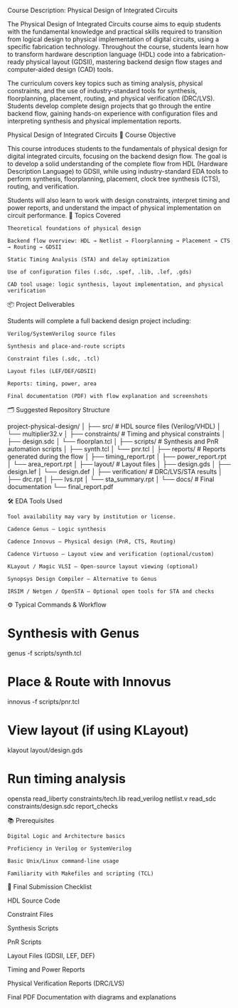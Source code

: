 Course Description: Physical Design of Integrated Circuits

The Physical Design of Integrated Circuits course aims to equip students with the fundamental knowledge and practical skills required to transition from logical design to physical implementation of digital circuits, using a specific fabrication technology. Throughout the course, students learn how to transform hardware description language (HDL) code into a fabrication-ready physical layout (GDSII), mastering backend design flow stages and computer-aided design (CAD) tools.

The curriculum covers key topics such as timing analysis, physical constraints, and the use of industry-standard tools for synthesis, floorplanning, placement, routing, and physical verification (DRC/LVS). Students develop complete design projects that go through the entire backend flow, gaining hands-on experience with configuration files and interpreting synthesis and physical implementation reports.

Physical Design of Integrated Circuits
🎯 Course Objective

This course introduces students to the fundamentals of physical design for digital integrated circuits, focusing on the backend design flow. The goal is to develop a solid understanding of the complete flow from HDL (Hardware Description Language) to GDSII, while using industry-standard EDA tools to perform synthesis, floorplanning, placement, clock tree synthesis (CTS), routing, and verification.

Students will also learn to work with design constraints, interpret timing and power reports, and understand the impact of physical implementation on circuit performance.
🧠 Topics Covered

    Theoretical foundations of physical design

    Backend flow overview: HDL → Netlist → Floorplanning → Placement → CTS → Routing → GDSII

    Static Timing Analysis (STA) and delay optimization

    Use of configuration files (.sdc, .spef, .lib, .lef, .gds)

    CAD tool usage: logic synthesis, layout implementation, and physical verification

📦 Project Deliverables

Students will complete a full backend design project including:

    Verilog/SystemVerilog source files

    Synthesis and place-and-route scripts

    Constraint files (.sdc, .tcl)

    Layout files (LEF/DEF/GDSII)

    Reports: timing, power, area

    Final documentation (PDF) with flow explanation and screenshots

🗂️ Suggested Repository Structure

project-physical-design/
│
├── src/                    # HDL source files (Verilog/VHDL)
│   └── multiplier32.v
│
├── constraints/            # Timing and physical constraints
│   ├── design.sdc
│   └── floorplan.tcl
│
├── scripts/                # Synthesis and PnR automation scripts
│   ├── synth.tcl
│   └── pnr.tcl
│
├── reports/                # Reports generated during the flow
│   ├── timing_report.rpt
│   ├── power_report.rpt
│   └── area_report.rpt
│
├── layout/                 # Layout files
│   ├── design.gds
│   ├── design.lef
│   └── design.def
│
├── verification/           # DRC/LVS/STA results
│   ├── drc.rpt
│   ├── lvs.rpt
│   └── sta_summary.rpt
│
└── docs/                   # Final documentation
    └── final_report.pdf

🛠️ EDA Tools Used

    Tool availability may vary by institution or license.

    Cadence Genus – Logic synthesis

    Cadence Innovus – Physical design (PnR, CTS, Routing)

    Cadence Virtuoso – Layout view and verification (optional/custom)

    KLayout / Magic VLSI – Open-source layout viewing (optional)

    Synopsys Design Compiler – Alternative to Genus

    IRSIM / Netgen / OpenSTA – Optional open tools for STA and checks

⚙️ Typical Commands & Workflow

# Synthesis with Genus
genus -f scripts/synth.tcl

# Place & Route with Innovus
innovus -f scripts/pnr.tcl

# View layout (if using KLayout)
klayout layout/design.gds

# Run timing analysis
opensta
read_liberty constraints/tech.lib
read_verilog netlist.v
read_sdc constraints/design.sdc
report_checks

📚 Prerequisites

    Digital Logic and Architecture basics

    Proficiency in Verilog or SystemVerilog

    Basic Unix/Linux command-line usage

    Familiarity with Makefiles and scripting (TCL)

📌 Final Submission Checklist

HDL Source Code

Constraint Files

Synthesis Scripts

PnR Scripts

Layout Files (GDSII, LEF, DEF)

Timing and Power Reports

Physical Verification Reports (DRC/LVS)

Final PDF Documentation with diagrams and explanations
